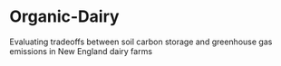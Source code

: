 # Organic-Dairy
Evaluating tradeoffs between soil carbon storage and greenhouse gas emissions in New England dairy farms
